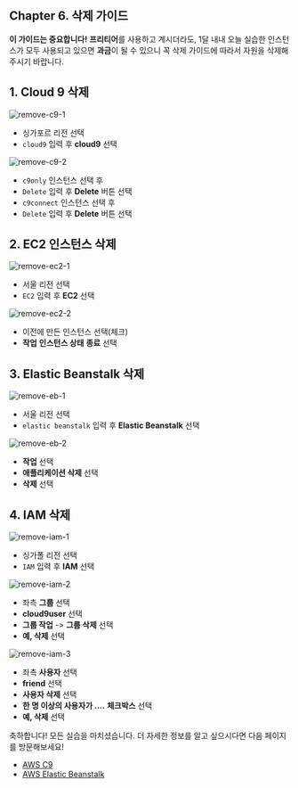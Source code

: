 ## Chapter 6. 삭제 가이드
**이 가이드는 중요합니다!**
**프리티어**를 사용하고 계시더라도, 1달 내내 오늘 실습한 인스턴스가 모두 사용되고 있으면 **과금**이 될 수 있으니 꼭 삭제 가이드에 따라서 자원을 삭제해 주시기 바랍니다.

## 1. Cloud 9 삭제
![remove-c9-1](./../images/remove-c9-1.png)
* 싱가포르 리전 선택
* `cloud9` 입력 후 **cloud9** 선택

![remove-c9-2](./../images/remove-c9-2.png)
* `c9only` 인스턴스 선택 후
* `Delete` 입력 후 **Delete** 버튼 선택
* `c9connect` 인스턴스 선택 후
* `Delete` 입력 후 **Delete** 버튼 선택

## 2. EC2 인스턴스 삭제
![remove-ec2-1](./../images/remove-ec2-1.png)
* 서울 리전 선택
* `EC2` 입력 후 **EC2** 선택

![remove-ec2-2](./../images/remove-ec2-2.png)
* 이전에 만든 인스턴스 선택(체크)
* **작업** **인스턴스 상태** **종료** 선택

## 3. Elastic Beanstalk 삭제
![remove-eb-1](./../images/remove-eb-1.png)
* 서울 리전 선택
* `elastic beanstalk` 입력 후 **Elastic Beanstalk** 선택

![remove-eb-2](./../images/remove-eb-2.png)
* **작업** 선택
* **애플리케이션 삭제** 선택
* **삭제** 선택

## 4. IAM 삭제
![remove-iam-1](./../images/remove-iam-1.png)
* 싱가폴 리전 선택
* `IAM` 입력 후 **IAM** 선택

![remove-iam-2](./../images/remove-iam-2.png)
* 좌측 **그룹** 선택 
* **cloud9user** 선택
* **그룹 작업** -> **그룹 삭제** 선택
* **예, 삭제** 선택

![remove-iam-3](./../images/remove-iam-3.png)
* 좌측 **사용자** 선택 
* **friend** 선택
* **사용자 삭제** 선택
* **한 명 이상의 사용자가 ....** **체크박스** 선택
* **예, 삭제** 선택

축하합니다! 모든 실습을 마치셨습니다. 더 자세한 정보를 알고 싶으시다면 다음 페이지를 방문해보세요!
- [AWS C9](https://docs.aws.amazon.com/ko_kr/cloud9/latest/user-guide/welcome.html)
- [AWS Elastic Beanstalk](https://docs.aws.amazon.com/ko_kr/elasticbeanstalk/latest/dg/GettingStarted.html)
